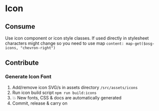 # Icon

## Consume

Use icon component or icon style classes.
If used directly in stylesheet characters might change so you need to use map `content: map-get($osg-icons, "chevron-right")`

## Contribute

### Generate Icon Font
1. Add/remove icon SVG/s in assets directory `/src/assets/icons`
1. Run icon build script `npm run build:icons`
1. 💥 New fonts, CSS & docs are automatically generated
1. Commit, release & carry on
